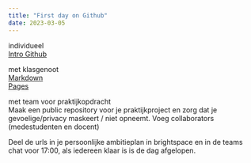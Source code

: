 ```yaml
---
title: "First day on Github"
date: 2023-03-05
---
```


individueel  
<a href="https://github.com/skills/introduction-to-github"> Intro Github </a>  

met klasgenoot  
<a href="https://github.com/skills/introduction-to-github"> Markdown </a>  
<a href="https://github.com/skills/github-pages"> Pages </a> 

met team voor praktijkopdracht  
Maak een public repository voor je praktijkproject en zorg dat je gevoelige/privacy maskeert / niet opneemt.
Voeg collaborators (medestudenten en docent)

Deel de urls in je persoonlijke ambitieplan in brightspace en in de teams chat voor 17:00, als iedereen klaar is is de dag afgelopen.
